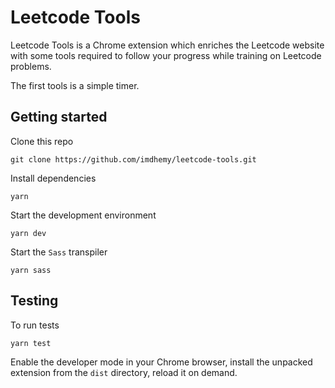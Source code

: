 # Leetcode Tools

Leetcode Tools is a Chrome extension which enriches the Leetcode website with some tools required to follow your
progress while training on Leetcode problems.

The first tools is a simple timer.

## Getting started

Clone this repo

```shell
git clone https://github.com/imdhemy/leetcode-tools.git
```

Install dependencies

```shell
yarn
```

Start the development environment

```shell
yarn dev
```

Start the `Sass` transpiler

```shell
yarn sass
```

## Testing

To run tests

```shell
yarn test
```

Enable the developer mode in your Chrome browser, install the unpacked extension from the `dist` directory, reload it on
demand.
